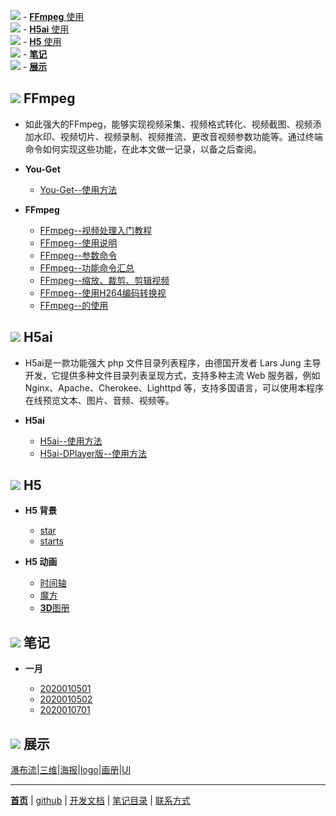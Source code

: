 ![](https://pub.idqqimg.com/pc/misc/files/20190523/789deec63b527ba439bc5e627de26e11.png) - [**FFmpeg** 使用](#-ffmpeg)  
![](https://pub.idqqimg.com/pc/misc/files/20190523/789deec63b527ba439bc5e627de26e11.png) - [**H5ai** 使用](#-h5ai)  
![](https://pub.idqqimg.com/pc/misc/files/20190523/789deec63b527ba439bc5e627de26e11.png) - [**H5** 使用](#-h5)  
![](https://pub.idqqimg.com/pc/misc/files/20190523/789deec63b527ba439bc5e627de26e11.png) - [**笔记**](#-笔记)  
![](https://pub.idqqimg.com/pc/misc/files/20190523/789deec63b527ba439bc5e627de26e11.png) - [**展示**](#-展示)  

## ![](https://pub.idqqimg.com/pc/misc/files/20190523/789deec63b527ba439bc5e627de26e11.png) FFmpeg

  - 如此强大的FFmpeg，能够实现视频采集、视频格式转化、视频截图、视频添加水印、视频切片、视频录制、视频推流、更改音视频参数功能等。通过终端命令如何实现这些功能，在此本文做一记录，以备之后查阅。


  - **You-Get**

    - [You-Get--使用方法](文章/You-Get使用方法.markdown)


  - **FFmpeg**

    - [FFmpeg--视频处理入门教程](文章/FFmpeg视频处理入门教程.markdown)
    - [FFmpeg--使用说明](文章/FFmpeg使用说明.markdown)
    - [FFmpeg--参数命令](文章/FFmpeg参数命令.markdown)
    - [FFmpeg--功能命令汇总](文章/FFmpeg功能命令汇总.markdown)
    - [FFmpeg--缩放、裁剪、剪辑视频](文章/ffmpeg缩放、裁剪、剪辑视频.markdown)
    - [FFmpeg--使用H264编码转换视](文章/FFmpeg使用H264编码转换视.markdown)
    - [FFmpeg--的使用](文章/FFmpeg的使用.markdown)

## ![](https://pub.idqqimg.com/pc/misc/files/20190523/789deec63b527ba439bc5e627de26e11.png) H5ai

  - H5ai是一款功能强大 php 文件目录列表程序，由德国开发者 Lars Jung 主导开发，它提供多种文件目录列表呈现方式，支持多种主流 Web 服务器，例如 Nginx、Apache、Cherokee、Lighttpd 等，支持多国语言，可以使用本程序在线预览文本、图片、音频、视频等。


  - **H5ai**

    - [H5ai--使用方法](文章/H5ai.markdown)
    - [H5ai-DPlayer版--使用方法](文章/h5ai-DPlayer版.markdown)



## ![](https://pub.idqqimg.com/pc/misc/files/20190523/789deec63b527ba439bc5e627de26e11.png) H5

  - **H5 背景**

    - [star](文章/代码/star.htm)                  
    - [starts](文章/代码/starts.html)             


  - **H5 动画**

    - [时间轴](https://www.html5tricks.com/demo/jquery-event-timeline/index.html)
    - [魔方](https://www.html5tricks.com/demo/html5-css3-3d-rubik-cube/index.html)
    - [**3D**图册](文章/3D旋转.markdown)

## ![](https://pub.idqqimg.com/pc/misc/files/20190523/789deec63b527ba439bc5e627de26e11.png) 笔记

  - **一月**

    - [2020010501](文章/2020010501.markdown)
    - [2020010502](文章/2020010502.markdown)
    - [2020010701](文章/20200107.markdown)

##  ![](https://pub.idqqimg.com/pc/misc/files/20190523/789deec63b527ba439bc5e627de26e11.png) 展示

[瀑布流](瀑布流.md)|[三维](文章/平衡车-动动三维.markdown)|[海报](文章/产品海报[11p].markdown)|[logo](文章/金融logo[20P].markdown)|[画册](文章/植保无人机画册[24P].markdown)|[UI](文章/UI.markdown)


------
[**首页**](https://wk6111.github.io/6111/)  |  [github](https://github.com/wk6111)  |  [开发文档](https://guides.github.com/features/mastering-markdown/)  |  [笔记目录](笔记目录.markdown)  |  [联系方式](mailto:wk6111@163.com)
